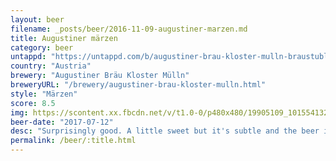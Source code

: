 ```yaml
---
layout: beer
filename: _posts/beer/2016-11-09-augustiner-marzen.md
title: Augustiner märzen
category: beer
untappd: "https://untappd.com/b/augustiner-brau-kloster-mulln-braustubl-bier/20774"
country: "Austria"
brewery: "Augustiner Bräu Kloster Mülln"
breweryURL: "/brewery/augustiner-brau-kloster-mulln.html"
style: "Märzen"
score: 8.5
img: https://scontent.xx.fbcdn.net/v/t1.0-0/p480x480/19905109_10155413269528745_1435704613752562446_n.jpg?oh=63f36bbd0b7141a02895a165dc9ad64e&oe=5AB694D9
beer-date: "2017-07-12"
desc: "Surprisingly good. A little sweet but it's subtle and the beer is so well rounded that it's done before you know it"
permalink: /beer/:title.html
---
```

